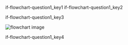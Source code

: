 if-flowchart-question1_key1
if-flowchart-question1_key2


if-flowchart-question1_key3


![flowchart image](assets/question_images/question1-image1.png)

if-flowchart-question1_key4
